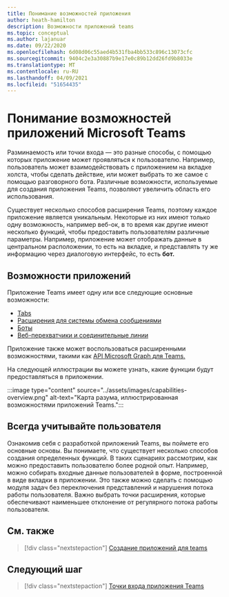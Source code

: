 ```yaml
---
title: Понимание возможностей приложения
author: heath-hamilton
description: Возможности приложений teams
ms.topic: conceptual
ms.author: lajanuar
ms.date: 09/22/2020
ms.openlocfilehash: 6d08d06c55aed4b531fba4bb533c896c13073cfc
ms.sourcegitcommit: 9404c2e3a30887b9e17e0c89b12dd26fd9b8033e
ms.translationtype: MT
ms.contentlocale: ru-RU
ms.lasthandoff: 04/09/2021
ms.locfileid: "51654435"
---
```

# <a name="understand-microsoft-teams-app-capabilities"></a>Понимание возможностей приложений Microsoft Teams

Разминаемость или точки входа — это разные способы, с помощью которых приложение может проявляться к пользователю. Например, пользователь может взаимодействовать с приложением на вкладке холста, чтобы сделать действие, или может выбрать то же самое с помощью разговорного бота. Различные возможности, используемые для создания приложения Teams, позволяют увеличить область его использования.

Существует несколько способов расширения Teams, поэтому каждое приложение является уникальным. Некоторые из них имеют только одну возможность, например веб-ок, в то время как другие имеют несколько функций, чтобы предоставить пользователям различные параметры. Например, приложение может отображать данные в центральном расположении, то есть на вкладке, и представлять ту же информацию через диалоговую интерфейс, то есть **бот.** 

## <a name="app-capabilities"></a>Возможности приложений

Приложение Teams имеет одну или все следующие основные возможности:

* [Tabs](../tabs/what-are-tabs.md)
* [Расширения для системы обмена сообщениями](../messaging-extensions/what-are-messaging-extensions.md)
* [Боты](../bots/what-are-bots.md)
* [Веб-перехватчики и соединительные линии](../webhooks-and-connectors/what-are-webhooks-and-connectors.md)

Приложение также может воспользоваться расширенными возможностями, такими как [API Microsoft Graph для Teams.](https://docs.microsoft.com/graph/teams-concept-overview)

На следующей иллюстрации вы можете узнать, какие функции будут предоставляться в приложении.

:::image type="content" source="../assets/images/capabilities-overview.png" alt-text="Карта разума, иллюстрированная возможностями приложений Teams.":::

## <a name="always-consider-your-user"></a>Всегда учитывайте пользователя

Ознакомив себя с разработкой приложений Teams, вы поймете его основные основы. Вы понимаете, что существует несколько способов создания определенных функций. В таких сценариях рассмотрим, как можно предоставить пользователю более родной опыт.
Например, можно собирать входные данные пользователей в форме, построенной в виде вкладки в приложении. Это также можно сделать с помощью модуля задач без переключения представлений и нарушения потока работы пользователя. Важно выбрать точки расширения, которые обеспечивают наименьшее отклонение от регулярного потока работы пользователя.

## <a name="see-also"></a>См. также

> [!div class="nextstepaction"]
> [Создание приложений для teams](../overview.md)
## <a name="next-step"></a>Следующий шаг

> [!div class="nextstepaction"]
> [Точки входа приложения Teams](../concepts/extensibility-points.md)
